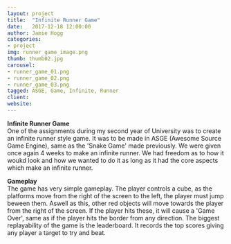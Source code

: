 ```yaml
---
layout: project
title:  "Infinite Runner Game"
date:   2017-12-18 12:00:00
author: Jamie Hogg
categories:
- project
img: runner_game_image.png
thumb: thumb02.jpg
carousel:
- runner_game_01.png
- runner_game_02.png
- runner_game_03.png
tagged: ASGE, Game, Infinite, Runner
client: 
website: 
---
```

<B>Infinite Runner Game</B><BR>
One of the assignments during my second year of University was to create an infinite runner style game. It was to be made in ASGE (Awesome Source Game Engine), same as the 'Snake Game' made previously. We were given once again 4 weeks to make an infinite runner. We had freedom as to how it woukd look and how we wanted to do it as long as it had the core aspects which make an infinite runner.
  
<B>Gameplay</B><BR>
The game has very simple gameplay. The player controls a cube, as the platforms move from the right of the screen to the left, the player must jump beween them. Aswell as this, other red objects will move towards the player from the right of the screen. If the player hits these, it will cause a 'Game Over', same as if the player hits the border from any direction. The biggest replayability of the game is the leaderboard. It records the top scores giving any player a target to try and beat.
